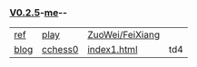 ### [V0.2.5](https://github.com/littleflute/cchess/edit/master/README.md)-[me](https://littleflute.github.io/cchess/)--
<table>
  <tr>
    <td><a href="ref">ref</a></td>
    <td><a href="play">play</a></td>
    <td><a href="ZuoWei/FeiXiang">ZuoWei/FeiXiang</a></td> 
  </tr>
  <tr>
    <td><a href="https://littleflute.github.io/blog">blog</a></td>
    <td><a href="https://littleflute.github.io/cchess0">cchess0</a></td>
    <td><a href="index1.html">index1.html</a></td>
    <td>td4</td>
  </tr>
</table>
  

<script src="https://www.w3schools.com/lib/w3.js"></script>
<script src="https://littleflute.github.io/JavaScript/blclass.js" ></script>
<script src="https://littleflute.github.io/JavaScript/blApp.js"></script>
<script src="blAppPlx.js"></script>
